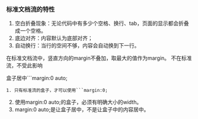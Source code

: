 ### 标准文档流的特性
1. 空白折叠现象：无论代码中有多少个空格、换行、tab，页面的显示都会折叠成一个空格。
2. 底边对齐：内容默认为底部对齐；
3. 自动换行：当行的空间不够，内容会自动换到下一行。

在标准文档流中，竖直方向的margin不叠加，取最大的值作为margin。
不在标准流，不受此影响

盒子居中```margin:0 auto;

```
1. 只有标准流的盒子，才可以使用```margin:0;

```
2. 使用margin:0 auto;的盒子，必须有明确大小的width。
3. margin:0 auto;是让盒子居中，不是让盒子中的内容居中。
